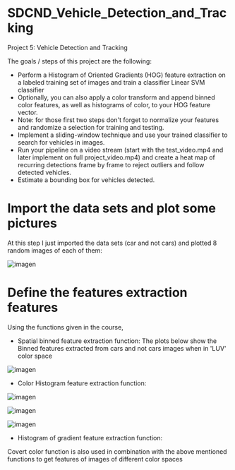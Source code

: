 # SDCND_Vehicle_Detection_and_Tracking

Project 5: Vehicle Detection and Tracking

The goals / steps of this project are the following:

* Perform a Histogram of Oriented Gradients (HOG) feature extraction on a labeled training set of images and train a classifier Linear SVM classifier
* Optionally, you can also apply a color transform and append binned color features, as well as histograms of color, to your HOG feature vector.
* Note: for those first two steps don't forget to normalize your features and randomize a selection for training and testing.
* Implement a sliding-window technique and use your trained classifier to search for vehicles in images.
* Run your pipeline on a video stream (start with the test_video.mp4 and later implement on full project_video.mp4) and create a heat map of recurring detections frame by frame to reject outliers and follow detected vehicles.
* Estimate a bounding box for vehicles detected.

# Import  the data sets and plot some pictures

At this step I just imported the data sets (car and not cars) and plotted 8 random images of each of them:

![imagen](https://user-images.githubusercontent.com/41348711/46919583-9c335080-cfe1-11e8-9bb9-203cfeb570d3.png)

# Define the features extraction features

Using the functions given in the course, 

* Spatial binned feature extraction function:
The plots below show the Binned features extracted from cars and not cars images when in 'LUV' color space

![imagen](https://user-images.githubusercontent.com/41348711/46920359-79a73480-cfed-11e8-9a1d-91481e08f0a7.png)

* Color Histogram feature extraction function:

![imagen](https://user-images.githubusercontent.com/41348711/46920413-487b3400-cfee-11e8-9b2f-6005ecafc493.png)

![imagen](https://user-images.githubusercontent.com/41348711/46920349-49f82c80-cfed-11e8-87d6-edeab5b4b881.png)

![imagen](https://user-images.githubusercontent.com/41348711/46920329-eff76700-cfec-11e8-9684-a95a989dfdff.png)

* Histogram of gradient feature extraction function: 

Covert color function is also used in combination with the above mentioned functions to get features of images of different color spaces

